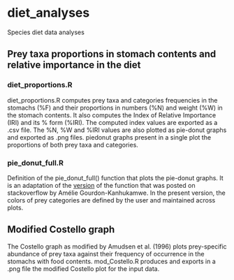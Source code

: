 # diet_analyses

Species diet data analyses

## Prey taxa proportions in stomach contents and relative importance in the diet

### diet_proportions.R
diet_proportions.R computes prey taxa and categories frequencies in the stomachs (%F) and their proportions in numbers (%N) and weight (%W) in the stomach contents. It also computes the Index of Relative Importance (IRI)  and its % form (%IRI). The computed index values are exported as a .csv file. The %N, %W and %IRI values are also plotted as pie-donut graphs and exported as .png files. piedonut graphs present in a single plot the proportions of both prey taxa and categories.

### pie_donut_full.R
Definition of the pie_donut_full() function that plots the pie-donut graphs. It is an adaptation of the [version](https://stackoverflow.com/questions/68095243/piedonut-how-to-change-color-of-pie-and-donut) of the function that was posted on stackoverflow by Amélie Gourdon-Kanhukamwe. In the present version, the colors of prey categories are defined by the user and maintained across plots.

## Modified Costello graph

The Costello graph as modified by Amudsen et al. (1996) plots prey-specific abundance of prey taxa against their frequency of occurrence in the stomachs with food contents. mod_Costello.R produces and exports in a .png file the modified Costello plot for the input data.
